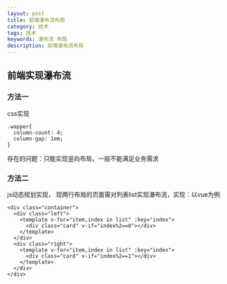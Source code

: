 ```yaml
---
layout: post
title: 前端瀑布流布局
category: 技术
tags: 技术
keywords: 瀑布流 布局
description: 前端瀑布流布局
---
```


## 前端实现瀑布流

### 方法一
css实现
```
.wapper{
  column-count: 4;
  column-gap: 1em;
}
```
存在的问题：只能实现竖向布局，一般不能满足业务需求

### 方法二
js动态规划实现，
现两行布局的页面需对列表list实现瀑布流，实现：以vue为例
```
<div class="container">
  <div class="left">
    <template v-for="item,index in list" :key="index">
      <div class="card" v-if="index%2==0"></div>
    </template>
  </div>
  <div class="right">
    <template v-for="item,index in list" :key="index">
      <div class="card" v-if="index%2==1"></div>
    </template>
  </div>
</div>
```